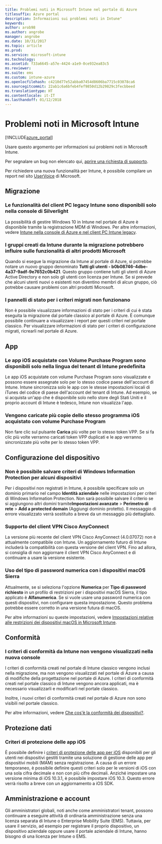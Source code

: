 ```yaml
---
title: Problemi noti in Microsoft Intune nel portale di Azure
titlesuffix: Azure portal
description: Informazioni sui problemi noti in Intune"
keywords: 
author: arob98
ms.author: angrobe
manager: angrobe
ms.date: 10/31/2017
ms.topic: article
ms.prod: 
ms.service: microsoft-intune
ms.technology: 
ms.assetid: f33a6645-a57e-4424-a1e9-0ce932ea83c5
ms.reviewer: 
ms.suite: ems
ms.custom: intune-azure
ms.openlocfilehash: c4210d77e52abba07454d8606ba7715c03078ca6
ms.sourcegitcommit: 22ab1c6a6bfeb4fef9850d12b29829c3fecbbeed
ms.translationtype: HT
ms.contentlocale: it-IT
ms.lasthandoff: 01/12/2018
---
```

# <a name="known-issues-in-microsoft-intune"></a>Problemi noti in Microsoft Intune


[!INCLUDE[azure_portal](./includes/azure_portal.md)]


Usare questo argomento per informazioni sui problemi noti in Microsoft Intune.

Per segnalare un bug non elencato qui, [aprire una richiesta di supporto](get-support.md).

Per richiedere una nuova funzionalità per Intune, è possibile compilare un report nel sito [UserVoice](https://microsoftintune.uservoice.com/forums/291681-ideas/category/189016-azure-admin-console) di Microsoft.

## <a name="migration"></a>Migrazione

### <a name="intune-legacy-pc-client-features-are-only-available-in-the-silverlight-console"></a>Le funzionalità del client PC legacy Intune sono disponibili solo nella console di Silverlight

La possibilità di gestire Windows 10 in Intune nel portale di Azure è disponibile tramite la registrazione MDM di Windows. Per altre informazioni, vedere [Intune nella console di Azure e nel client PC Intune legacy](https://docs.microsoft.com/intune-classic/deploy-use/intune-on-azure).

### <a name="groups-created-by-intune-during-migration-might-affect-functionality-of-other-microsoft-products"></a>I gruppi creati da Intune durante la migrazione potrebbero influire sulle funzionalità di altri prodotti Microsoft

Quando si esegue la migrazione da Intune al portale di Azure, si potrebbe notare un nuovo gruppo denominato **Tutti gli utenti - b0b08746-4dbe-4a37-9adf-9e7652c0b421**. Questo gruppo contiene tutti gli utenti di Azure Active Directory e non solo gli utenti con licenza per Intune. Se si prevede che alcuni utenti nuovi o esistenti non diventino membri di alcun gruppo, ciò potrebbe causare problemi con altri prodotti Microsoft.

### <a name="status-blades-for-migrated-policies-do-not-work"></a>I pannelli di stato per i criteri migrati non funzionano

Non è possibile visualizzare informazioni di stato per i criteri di cui è stata eseguita la migrazione dal portale classico al portale di Azure. È comunque possibile continuare a visualizzare i report per questi criteri nel portale classico. Per visualizzare informazioni di stato per i criteri di configurazione migrati, ricrearli nel portale di Azure.

## <a name="apps"></a>App

### <a name="ios-volume-purchased-apps-only-available-in-default-intune-tenant-language"></a>Le app iOS acquistate con Volume Purchase Program sono disponibili solo nella lingua del tenant di Intune predefinita
Le app iOS acquistate con volume Purchase Program sono visualizzate e possono essere assegnate solo per lo stesso codice paese dell'account di Intune. Intune sincronizza solo le app con le stesse impostazioni locali di iTunes del codice di paese dell'account del tenant di Intune. Ad esempio, se si acquista un'app che è disponibile solo nello store degli Stati Uniti e il proprio account di Intune è tedesco, Intune non visualizza l'app.

### <a name="multiple-copies-of-the-same-ios-volume-purchase-program-are-uploaded"></a>Vengono caricate più copie dello stesso programma iOS acquistato con volume Purchase Program
Non fare clic sul pulsante **Carica** più volte per lo stesso token VPP. Se si fa clic più volte verranno caricati token VPP duplicati e le app verranno sincronizzate più volte per lo stesso token VPP.


<!-- ## Groups -->

## <a name="device-configuration"></a>Configurazione del dispositivo

### <a name="you-cannot-save-a-windows-information-protection-policy-for-some-devices"></a>Non è possibile salvare criteri di Windows Information Protection per alcuni dispositivi

Per i dispositivi non registrati in Intune, è possibile specificare solo un dominio primario nel campo **Identità aziendale** nelle impostazioni per criteri di Windows Information Protection.
Non sarà possibile salvare il criterio se si aggiungono altri domini tramite**Impostazioni avanzate** > **Perimetro di rete** > **Add a protected domain** (Aggiungi dominio protetto). Il messaggio di errore visualizzato verrà sostituito a breve da un messaggio più dettagliato.

### <a name="cisco-anyconnect-vpn-client-support"></a>Supporto del client VPN Cisco AnyConnect

La versione più recente del client VPN Cisco AnyConnect (4.0.07072) non è attualmente compatibile con Intune.
Un aggiornamento futuro di Intune includerà la compatibilità con questa versione del client VPN. Fino ad allora, si consiglia di non aggiornare il client VPN Cisco AnyConnect e di continuare a usare la versione esistente.

### <a name="using-the-numeric-password-type-with-macos-sierra-devices"></a>Uso del tipo di password numerica con i dispositivi macOS Sierra

Attualmente, se si seleziona l'opzione **Numerica** per **Tipo di password richiesto** in un profilo di restrizioni per i dispositivi macOS Sierra, il tipo applicato è **Alfanumerica**. Se si vuole usare una password numerica con questi dispositivi, non configurare questa impostazione.
Questo problema potrebbe essere corretto in una versione futura di macOS.

Per altre informazioni su queste impostazioni, vedere [Impostazioni relative alle restrizioni dei dispositivi macOS in Microsoft Intune](device-restrictions-macos.md).

## <a name="compliance"></a>Conformità

### <a name="compliance-policies-from-intune-do-not-show-up-in-new-console"></a>I criteri di conformità da Intune non vengono visualizzati nella nuova console

I criteri di conformità creati nel portale di Intune classico vengono inclusi nella migrazione, ma non vengono visualizzati nel portale di Azure a causa di modifiche della progettazione nel portale di Azure. I criteri di conformità creati nel portale classico di Intune vengono ancora applicati, ma è necessario visualizzarli e modificarli nel portale classico.

Inoltre, i nuovi criteri di conformità creati nel portale di Azure non sono visibili nel portale classico.

Per altre informazioni, vedere [Che cos'è la conformità dei dispositivi?](device-compliance.md).

<!-- ## Enrollment -->


## <a name="data-protection"></a>Protezione dati

### <a name="ios-app-protection-policies"></a>Criteri di protezione delle app iOS

È possibile definire i [criteri di protezione delle app per iOS](app-protection-policy-settings-ios.md) disponibili per gli utenti nei dispositivi gestiti tramite una soluzione di gestione delle app per dispositivi mobili (MAM) senza registrazione. A causa di un errore temporaneo, è possibile definire questi criteri solo per le versioni di iOS con una sola cifra decimale e non con più cifre decimali. Anziché impostare una versione minima di iOS 10.3.1, è possibile impostare iOS 10.3. Questo errore verrà risolto a breve con un aggiornamento a iOS SDK.


## <a name="administration-and-accounts"></a>Amministrazione e account

Gli amministratori globali, noti anche come amministratori tenant, possono continuare a eseguire attività di ordinaria amministrazione senza una licenza separata di Intune o Enterprise Mobility Suite (EMS). Tuttavia, per usare il servizio, ad esempio per registrare il proprio dispositivo, un dispositivo aziendale oppure usare il portale aziendale di Intune, hanno bisogno di una licenza per Intune o EMS.

<!-- ## Additional items -->
